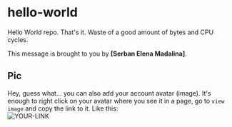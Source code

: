 # hello-world

Hello World repo. That's it. Waste of a good amount of bytes and CPU cycles.

This message is brought to you by **[Serban Elena Madalina]**.

## Pic

Hey, guess what... you can also add your account avatar (image). It's enough to right click on your avatar where you see it in a page, go to `view image` and copy the link to it.
Like this:  
![YOUR-LINK](https://avatars2.githubusercontent.com/u/7242607?s=60&v=4)
